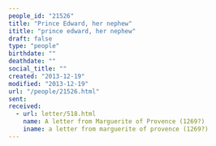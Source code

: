 ```yaml
---
people_id: "21526"
title: "Prince Edward, her nephew"
ititle: "prince edward, her nephew"
draft: false
type: "people"
birthdate: ""
deathdate: ""
social_title: ""
created: "2013-12-19"
modified: "2013-12-19"
url: "/people/21526.html"
sent:
received:
  - url: letter/518.html
    name: A letter from Marguerite of Provence (1269?)
    iname: a letter from marguerite of provence (1269?)
---
```

